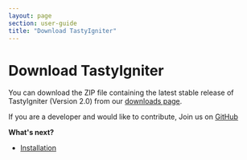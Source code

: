```yaml
---
layout: page 
section: user-guide 
title: "Download TastyIgniter"
---
```


# Download TastyIgniter

You can download the ZIP file containing the latest stable release of TastyIgniter (Version 2.0) from
our [downloads page]({{site.siteurl}}/download).

If you are a developer and would like to contribute, Join us on [GitHub](https://github.com/tastyigniter/TastyIgniter)

**What's next?**

- [Installation](/2.0/installation)
